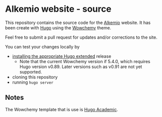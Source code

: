 # Alkemio website - source

This repository contains the source code for the [Alkemio](https://alkem.io) website.
It has been create with [Hugo](https://gohugo.io) using the [Wowchemy](https://wowchemy.com) theme.

Feel free to submit a pull request for updates and/or corrections to the site.

You can test your changes locally by 
* [installing the appropriate Hugo extended](https://gohugo.io/getting-started/installing/) release
    * Note that the current Wowchemy version if 5.4.0, which requires Hugo version v0.89. Later versions such as v0.91 are not yet supported.
* cloning this repository
*  running `hugo server`

## Notes
The Wowchemy template that is use is [Hugo Academic](https://github.com/wowchemy/starter-hugo-academic).
